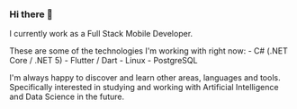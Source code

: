 ### Hi there 👋

I currently work as a Full Stack Mobile Developer.

These are some of the technologies I'm working with right now: - C# (.NET Core / .NET 5)
                                                               - Flutter / Dart
                                                               - Linux
                                                               - PostgreSQL
                                                               
I'm always happy to discover and learn other areas, languages and tools.
Specifically interested in studying and working with Artificial Intelligence and Data Science in the future.
                                                                  


<!--
**pedrobrun/pedrobrun** is a ✨ _special_ ✨ repository because its `README.md` (this file) appears on your GitHub profile.

Here are some ideas to get you started:

- 🔭 I’m currently working on ...
- 🌱 I’m currently learning ...
- 👯 I’m looking to collaborate on ...
- 🤔 I’m looking for help with ...
- 💬 Ask me about ...
- 📫 How to reach me: ...
- 😄 Pronouns: ...
- ⚡ Fun fact: ...
-->
